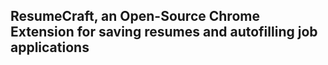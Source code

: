 ## ResumeCraft, an Open-Source Chrome Extension for saving resumes and autofilling job applications


